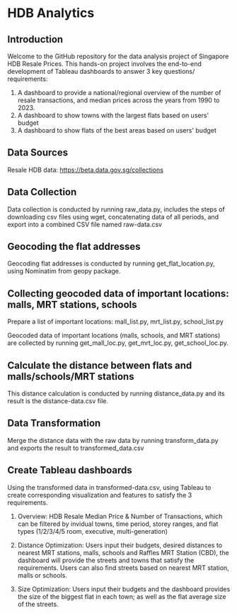 # HDB Analytics  

## Introduction 

Welcome to the GitHub repository for the data analysis project of Singapore HDB Resale Prices. This hands-on project involves the end-to-end development of Tableau dashboards to answer 3 key questions/ requirements:
1. A dashboard to provide a national/regional overview of the number of resale transactions, and median prices across the years from 1990 to 2023.
2. A dashboard to show towns with the largest flats based on users' budget
3. A dashboard to show flats of the best areas based on users' budget


## Data Sources

Resale HDB data: https://beta.data.gov.sg/collections

## Data Collection

Data collection is conducted by running raw_data.py, includes the steps of downloading csv files using wget, concatenating data of all periods, and export into a combined CSV file named raw-data.csv 

## Geocoding the flat addresses 

Geocoding flat addresses is conducted by running get_flat_location.py, using Nominatim from geopy package. 

## Collecting geocoded data of important locations: malls, MRT stations, schools 

Prepare a list of important locations: mall_list.py, mrt_list.py, school_list.py

Geocoded data of important locations (malls, schools, and MRT stations) are collected by running get_mall_loc.py, get_mrt_loc.py, get_school_loc.py.

## Calculate the distance between flats and malls/schools/MRT stations

This distance calculation is conducted by running distance_data.py and its result is the distance-data.csv file. 

## Data Transformation

Merge the distance data with the raw data by running transform_data.py and exports the result to transformed_data.csv

## Create Tableau dashboards

Using the transformed data in transformed-data.csv, using Tableau to create corresponding visualization and features to satisfy the 3 requirements. 

1. Overview: HDB Resale Median Price & Number of Transactions, which can be filtered by invidual towns, time period, storey ranges, and flat types (1/2/3/4/5 room, executive, multi-generation)

2. Distance Optimization: Users input their budgets, desired distances to nearest MRT stations, malls, schools and Raffles MRT Station (CBD), the dashboard will provide the streets and towns that satisfy the requirements. Users can also find streets based on nearest MRT station, malls or schools. 

3. Size Optimization: Users input their budgets and the dashboard provides the size of the biggest flat in each town; as well as the flat average size of the streets.







